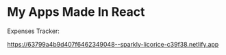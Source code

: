 # My Apps Made In React

Expenses Tracker: 

https://63799a4b9d407f6462349048--sparkly-licorice-c39f38.netlify.app

